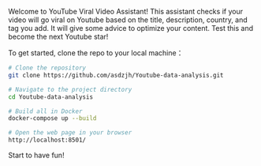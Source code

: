 Welcome to YouTube Viral Video Assistant!
This assistant checks if your video will go viral on Youtube based on the title, description, country, and tag you add. It will give some advice to optimize your content. Test this and become the next Youtube star!

To get started, clone the repo to your local machine：
```bash
# Clone the repository
git clone https://github.com/asdzjh/Youtube-data-analysis.git

# Navigate to the project directory
cd Youtube-data-analysis

# Build all in Docker
docker-compose up --build

# Open the web page in your browser
http://localhost:8501/
```
Start to have fun!
